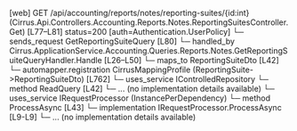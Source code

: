 [web] GET /api/accounting/reports/notes/reporting-suites/{id:int}  (Cirrus.Api.Controllers.Accounting.Reports.Notes.ReportingSuitesController.Get)  [L77–L81] status=200 [auth=Authentication.UserPolicy]
  └─ sends_request GetReportingSuiteQuery [L80]
    └─ handled_by Cirrus.ApplicationService.Accounting.Queries.Reports.Notes.GetReportingSuiteQueryHandler.Handle [L26–L50]
      └─ maps_to ReportingSuiteDto [L42]
        └─ automapper.registration CirrusMappingProfile (ReportingSuite->ReportingSuiteDto) [L762]
      └─ uses_service IControlledRepository<ReportingSuite>
        └─ method ReadQuery [L42]
          └─ ... (no implementation details available)
      └─ uses_service IRequestProcessor (InstancePerDependency)
        └─ method ProcessAsync [L43]
          └─ implementation IRequestProcessor.ProcessAsync [L9-L9]
          └─ ... (no implementation details available)

